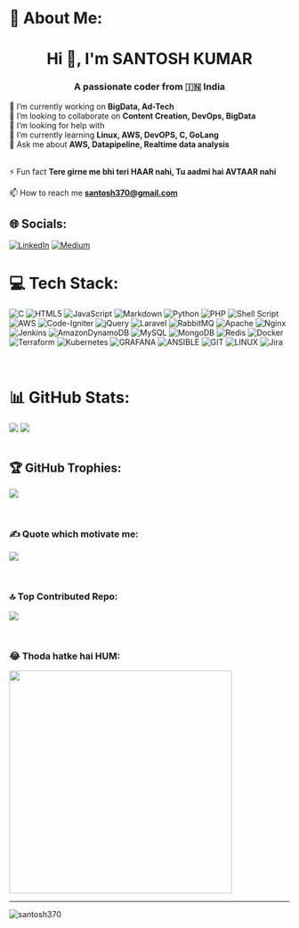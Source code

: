 # 💫 About Me:

<h1 align="center">Hi 👋, I'm SANTOSH KUMAR</h1>

<h3 align="center">A passionate coder from  🇮🇳 India</h3>


🔭 I’m currently working on **BigData, Ad-Tech** <br>
👯 I’m looking to collaborate on **Content Creation, DevOps, BigData** <br>
🤝 I’m looking for help with <br>
🌱 I’m currently learning **Linux, AWS, DevOPS, C, GoLang** <br>
💬 Ask me about **AWS, Datapipeline, Realtime data analysis** <br/> <br/>

⚡ Fun fact **Tere girne me bhi teri HAAR nahi, Tu aadmi hai AVTAAR nahi** <br>

📫 How to reach me **santosh370@gmail.com**


## 🌐 Socials:
[![LinkedIn](https://img.shields.io/badge/LinkedIn-%230077B5.svg?logo=linkedin&logoColor=white)](https://linkedin.com/in/santosh370) [![Medium](https://img.shields.io/badge/Medium-12100E?logo=medium&logoColor=white)](https://medium.com/@santosh370) 

# 💻 Tech Stack:
![C](https://img.shields.io/badge/c-%2300599C.svg?style=for-the-badge&logo=c&logoColor=white) ![HTML5](https://img.shields.io/badge/html5-%23E34F26.svg?style=for-the-badge&logo=html5&logoColor=white) ![JavaScript](https://img.shields.io/badge/javascript-%23323330.svg?style=for-the-badge&logo=javascript&logoColor=%23F7DF1E) ![Markdown](https://img.shields.io/badge/markdown-%23000000.svg?style=for-the-badge&logo=markdown&logoColor=white) ![Python](https://img.shields.io/badge/python-3670A0?style=for-the-badge&logo=python&logoColor=ffdd54) ![PHP](https://img.shields.io/badge/php-%23777BB4.svg?style=for-the-badge&logo=php&logoColor=white) ![Shell Script](https://img.shields.io/badge/shell_script-%23121011.svg?style=for-the-badge&logo=gnu-bash&logoColor=white) ![AWS](https://img.shields.io/badge/AWS-%23FF9900.svg?style=for-the-badge&logo=amazon-aws&logoColor=white) ![Code-Igniter](https://img.shields.io/badge/CodeIgniter-%23EF4223.svg?style=for-the-badge&logo=codeIgniter&logoColor=white) ![jQuery](https://img.shields.io/badge/jquery-%230769AD.svg?style=for-the-badge&logo=jquery&logoColor=white) ![Laravel](https://img.shields.io/badge/laravel-%23FF2D20.svg?style=for-the-badge&logo=laravel&logoColor=white) ![RabbitMQ](https://img.shields.io/badge/rabbitmq-FF6600?style=for-the-badge&logo=rabbitmq&logoColor=white) ![Apache](https://img.shields.io/badge/apache-%23D42029.svg?style=for-the-badge&logo=apache&logoColor=white) ![Nginx](https://img.shields.io/badge/nginx-%23009639.svg?style=for-the-badge&logo=nginx&logoColor=white) ![Jenkins](https://img.shields.io/badge/jenkins-%232C5263.svg?style=for-the-badge&logo=jenkins&logoColor=white) ![AmazonDynamoDB](https://img.shields.io/badge/Amazon%20DynamoDB-4053D6?style=for-the-badge&logo=Amazon%20DynamoDB&logoColor=white) ![MySQL](https://img.shields.io/badge/mysql-%2300000f.svg?style=for-the-badge&logo=mysql&logoColor=white) ![MongoDB](https://img.shields.io/badge/MongoDB-%234ea94b.svg?style=for-the-badge&logo=mongodb&logoColor=white) ![Redis](https://img.shields.io/badge/redis-%23DD0031.svg?style=for-the-badge&logo=redis&logoColor=white) ![Docker](https://img.shields.io/badge/docker-%230db7ed.svg?style=for-the-badge&logo=docker&logoColor=white) ![Terraform](https://img.shields.io/badge/terraform-%235835CC.svg?style=for-the-badge&logo=terraform&logoColor=white) ![Kubernetes](https://img.shields.io/badge/kubernetes-%23326ce5.svg?style=for-the-badge&logo=kubernetes&logoColor=white) ![GRAFANA](https://img.shields.io/badge/grafana-F46800.svg?style=for-the-badge&logo=grafana&logoColor=white&color=%23F46800) ![ANSIBLE](https://img.shields.io/badge/ansible-%231A1918.svg?style=for-the-badge&logo=ansible&logoColor=white) ![GIT](https://img.shields.io/badge/Git-fc6d26?style=for-the-badge&logo=git&logoColor=white) ![LINUX](https://img.shields.io/badge/Linux-FCC624?style=for-the-badge&logo=linux&logoColor=black) ![Jira](https://img.shields.io/badge/jira-%230A0FFF.svg?style=for-the-badge&logo=jira&logoColor=white)

<br/>

# 📊 GitHub Stats:
![](https://github-readme-stats.vercel.app/api?username=santosh370&theme=city_light&hide_border=false&include_all_commits=false&count_private=false)
![](https://github-readme-streak-stats.herokuapp.com/?user=santosh370&theme=city_light&hide_border=false)<br/>
<br/>

## 🏆 GitHub Trophies:
![](https://github-profile-trophy.vercel.app/?username=santosh370&theme=radical&no-frame=false&no-bg=true&margin-w=4)

<br/>

### ✍️ Quote which motivate me:
![](https://quotes-github-readme.vercel.app/api?type=horizontal&theme=radical)

<br/>

### 🔝 Top Contributed Repo:
![](https://github-contributor-stats.vercel.app/api?username=santosh370&limit=5&theme=dark&combine_all_yearly_contributions=true)

<br/>

### 😂 Thoda hatke hai HUM:
<img src='https://randommeme-five.vercel.app/' style="height: 400px;"/>

<br/>

---

<p align="left"> <img src="https://komarev.com/ghpvc/?username=santosh370&label=Profile%20views&color=0e75b6&style=flat" alt="santosh370" /> </p>

